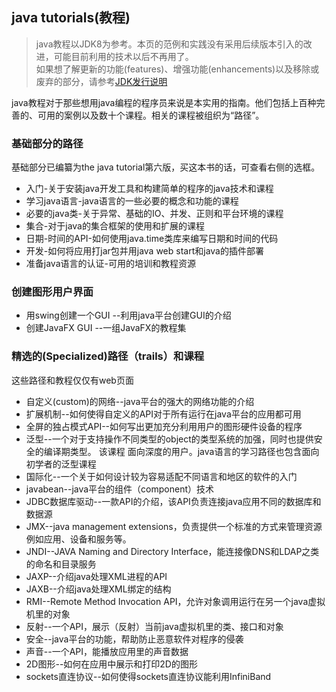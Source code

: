 ## java tutorials(教程)
> java教程以JDK8为参考。本页的范例和实践没有采用后续版本引入的改进，可能目前利用的技术以后不再用了。  
>如果想了解更新的功能(features)、增强功能(enhancements)以及移除或废弃的部分，请参考[JDK发行说明](https://www.oracle.com/java/technologies/javase/jdk-relnotes-index.html) 

java教程对于那些想用java编程的程序员来说是本实用的指南。他们包括上百种完善的、可用的案例以及数十个课程。相关的课程被组织为“路径”。

### 基础部分的路径
基础部分已编纂为the java tutorial第六版，买这本书的话，可查看右侧的选框。
- 入门-关于安装java开发工具和构建简单的程序的java技术和课程
- 学习java语言-java语言的一些必要的概念和功能的课程
- 必要的java类-关于异常、基础的IO、并发、正则和平台环境的课程
- 集合-对于java的集合框架的使用和扩展的课程
- 日期-时间的API-如何使用java.time类库来编写日期和时间的代码 
- 开发-如何将应用打jar包并用java web start和java的插件部署
- 准备java语言的认证-可用的培训和教程资源

### 创建图形用户界面
- 用swing创建一个GUI --利用java平台创建GUI的介绍
- 创建JavaFX GUI --一组JavaFX的教程集

### 精选的(Specialized)路径（trails）和课程
这些路径和教程仅仅有web页面
- 自定义(custom)的网络--java平台的强大的网络功能的介绍
- 扩展机制--如何使得自定义的API对于所有运行在java平台的应用都可用
- 全屏的独占模式API--如何写出更加充分利用用户的图形硬件设备的程序
- 泛型--一个对于支持操作不同类型的object的类型系统的加强，同时也提供安全的编译期类型。 该课程
面向深度的用户。java语言的学习路径也包含面向初学者的泛型课程
- 国际化--一个关于如何设计较为容易适配不同语言和地区的软件的入门
- javabean--java平台的组件（component）技术
- JDBC数据库驱动--一款API的介绍，该API负责连接java应用不同的数据库和数据源
- JMX--java management extensions，负责提供一个标准的方式来管理资源例如应用、设备和服务等。
- JNDI--JAVA Naming and Directory Interface，能连接像DNS和LDAP之类的命名和目录服务
- JAXP--介绍java处理XML进程的API
- JAXB--介绍java处理XML绑定的结构
- RMI--Remote Method Invocation API，允许对象调用运行在另一个java虚拟机里的对象
- 反射--一个API，展示（反射）当前java虚拟机里的类、接口和对象
- 安全--java平台的功能，帮助防止恶意软件对程序的侵袭
- 声音--一个API，能播放应用里的声音数据
- 2D图形--如何在应用中展示和打印2D的图形
- sockets直连协议--如何使得sockets直连协议能利用InfiniBand

